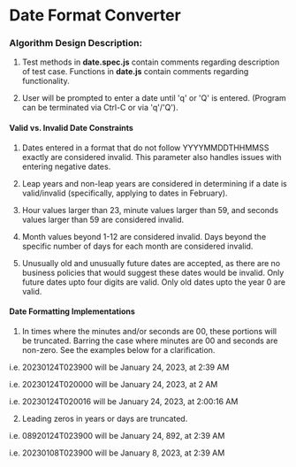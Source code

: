 # Date Format Converter
### Algorithm Design Description: 

1. Test methods in **date.spec.js** contain comments regarding description of test case. Functions in **date.js** contain comments regarding functionality. 

2. User will be prompted to enter a date until 'q' or 'Q' is entered. (Program can be terminated via Ctrl-C or via 'q'/'Q'). 

#### Valid vs. Invalid Date Constraints

1. Dates entered in a format that do not follow YYYYMMDDTHHMMSS exactly are considered invalid. This parameter also handles issues with entering negative dates. 

2. Leap years and non-leap years are considered in determining if a date is valid/invalid (specifically, applying to dates in February). 

3. Hour values larger than 23, minute values larger than 59, and seconds values larger than 59 are considered invalid.

4. Month values beyond 1-12 are considered invalid. Days beyond the specific number of days for each month are considered invalid. 

5. Unusually old and unusually future dates are accepted, as there are no business policies that would suggest these dates would be invalid. Only future dates upto four digits are valid. Only old dates upto the year 0 are valid. 

#### Date Formatting Implementations

1. In times where the minutes and/or seconds are 00, these portions will be truncated. Barring the case where minutes are 00 and seconds are non-zero. See the examples below for a clarification. 

i.e. 20230124T023900 will be January 24, 2023, at 2:39 AM

i.e. 20230124T020000 will be January 24, 2023, at 2 AM

i.e. 20230124T020016 will be January 24, 2023, at 2:00:16 AM  


2. Leading zeros in years or days are truncated. 

i.e. 08920124T023900 will be January 24, 892, at 2:39 AM

i.e. 20230108T023900 will be January 8, 2023, at 2:39 AM









